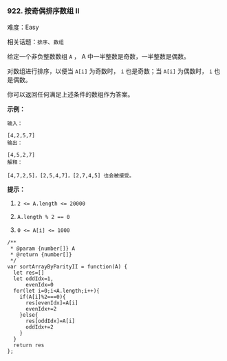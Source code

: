 ### 922. 按奇偶排序数组 II

难度：Easy

相关话题：`排序`、`数组`

给定一个非负整数数组 `A` ， A 中一半整数是奇数，一半整数是偶数。



对数组进行排序，以便当 `A[i]`  为奇数时， `i` 也是奇数；当 `A[i]` 为偶数时，  `i`  也是偶数。



你可以返回任何满足上述条件的数组作为答案。







**示例：** 





```
输入：

[4,2,5,7]
输出：

[4,5,2,7]
解释：

[4,7,2,5]，[2,5,4,7]，[2,7,4,5] 也会被接受。

```






**提示：** 




1.  `2 <= A.length <= 20000` 

2.  `A.length % 2 == 0` 

3.  `0 <= A[i] <= 1000` 










```
/**
 * @param {number[]} A
 * @return {number[]}
 */
var sortArrayByParityII = function(A) {
  let res=[]
  let oddIdx=1,
      evenIdx=0
  for(let i=0;i<A.length;i++){
    if(A[i]%2===0){
      res[evenIdx]=A[i]
      evenIdx+=2
    }else{
      res[oddIdx]=A[i]
      oddIdx+=2
    }
  }
  return res
};



```

